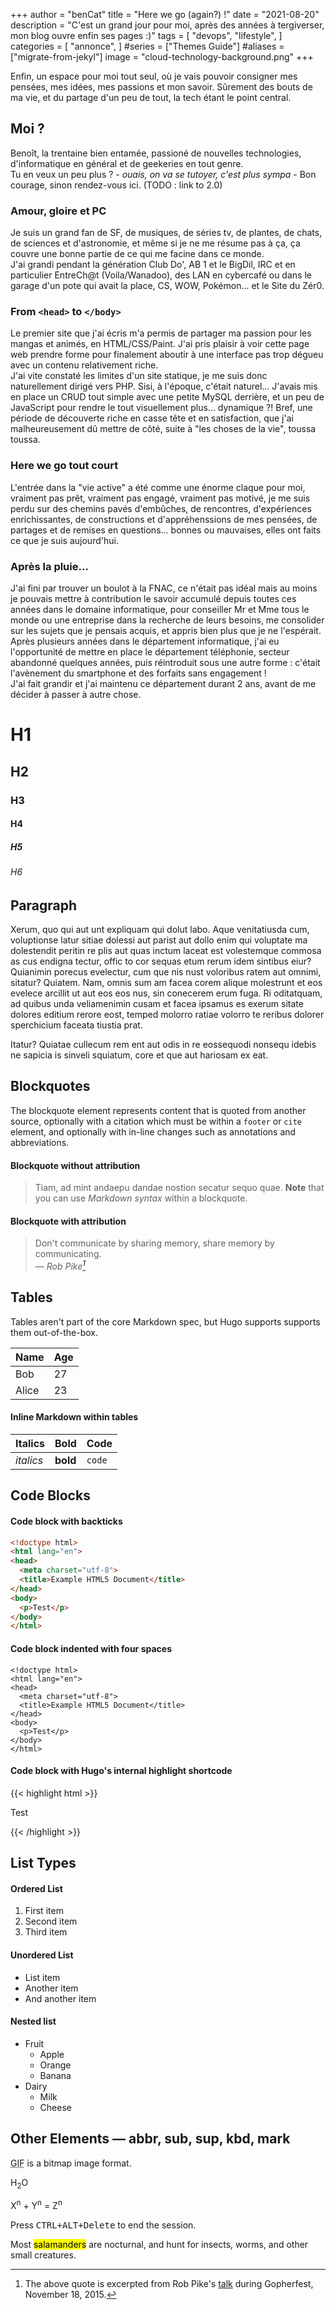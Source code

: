 +++
author = "benCat"
title = "Here we go (again?) !"
date = "2021-08-20"
description = "C'est un grand jour pour moi, après des années à tergiverser, mon blog ouvre enfin ses pages :)"
tags = [
    "devops",
    "lifestyle",
]
categories = [
    "annonce",
]
#series = ["Themes Guide"]
#aliases = ["migrate-from-jekyl"]
image = "cloud-technology-background.png"
+++

Enfin, un espace pour moi tout seul, où je vais pouvoir consigner mes pensées, mes idées, mes passions et mon savoir.
Sûrement des bouts de ma vie, et du partage d'un peu de tout, la tech étant le point central.
<!--more-->

## Moi ?

Benoît, la trentaine bien entamée, passioné de nouvelles technologies, d'informatique en général et de geekeries en tout genre.  
Tu en veux un peu plus ? - *ouais, on va se tutoyer, c'est plus sympa* - Bon courage, sinon rendez-vous ici. (TODO : link to 2.0)

### Amour, gloire et PC
Je suis un grand fan de SF, de musiques, de séries tv, de plantes, de chats, de sciences et d'astronomie, et même si je ne me résume pas à ça, ça couvre une bonne partie de ce qui me facine dans ce monde.  
J'ai grandi pendant la génération Club Do', AB 1 et le BigDil, IRC et en particulier EntreCh@t (Voila/Wanadoo), des LAN en cybercafé ou dans le garage d'un pote qui avait la place, CS, WOW, Pokémon... et le Site du Zér0.  
### From `<head>` to `</body>`
Le premier site que j'ai écris m'a permis de partager ma passion pour les mangas et animés, en HTML/CSS/Paint. J'ai pris plaisir à voir cette page web prendre forme pour finalement aboutir à une interface pas trop dégueu avec un contenu relativement riche.  
J'ai vite constaté les limites d'un site statique, je me suis donc naturellement dirigé vers PHP. Sisi, à l'époque, c'était naturel... J'avais mis en place un CRUD tout simple avec une petite MySQL derrière, et un peu de JavaScript pour rendre le tout visuellement plus... dynamique ?! Bref, une période de découverte riche en casse tête et en satisfaction, que j'ai malheureusement dû mettre de côté, suite à "les choses de la vie", toussa toussa.  
### Here we go tout court
L'entrée dans la "vie active" a été comme une énorme claque pour moi, vraiment pas prêt, vraiment pas engagé, vraiment pas motivé, je me suis perdu sur des chemins pavés d'embûches, de rencontres, d'expériences enrichissantes, de constructions et d'appréhenssions de mes pensées, de partages et de remises en questions... bonnes ou mauvaises, elles ont faits ce que je suis aujourd'hui.
### Après la pluie...
J'ai fini par trouver un boulot à la FNAC, ce n'était pas idéal mais au moins je pouvais mettre à contribution le savoir accumulé depuis toutes ces années dans le domaine informatique, pour conseiller Mr et Mme tous le monde ou une entreprise dans la recherche de leurs besoins, me consolider sur les sujets que je pensais acquis, et appris bien plus que je ne l'espérait.  
Après plusieurs années dans le département informatique, j'ai eu l'opportunité de mettre en place le département téléphonie, secteur abandonné quelques années, puis réintroduit sous une autre forme : c'était l'avènement du smartphone et des forfaits sans engagement !  
J'ai fait grandir et j'ai maintenu ce département durant 2 ans, avant de me décider à passer à autre chose.  

# H1
## H2
### H3
#### H4
##### H5
###### H6

## Paragraph

Xerum, quo qui aut unt expliquam qui dolut labo. Aque venitatiusda cum, voluptionse latur sitiae dolessi aut parist aut dollo enim qui voluptate ma dolestendit peritin re plis aut quas inctum laceat est volestemque commosa as cus endigna tectur, offic to cor sequas etum rerum idem sintibus eiur? Quianimin porecus evelectur, cum que nis nust voloribus ratem aut omnimi, sitatur? Quiatem. Nam, omnis sum am facea corem alique molestrunt et eos evelece arcillit ut aut eos eos nus, sin conecerem erum fuga. Ri oditatquam, ad quibus unda veliamenimin cusam et facea ipsamus es exerum sitate dolores editium rerore eost, temped molorro ratiae volorro te reribus dolorer sperchicium faceata tiustia prat.

Itatur? Quiatae cullecum rem ent aut odis in re eossequodi nonsequ idebis ne sapicia is sinveli squiatum, core et que aut hariosam ex eat.

## Blockquotes

The blockquote element represents content that is quoted from another source, optionally with a citation which must be within a `footer` or `cite` element, and optionally with in-line changes such as annotations and abbreviations.

#### Blockquote without attribution

> Tiam, ad mint andaepu dandae nostion secatur sequo quae.
> **Note** that you can use *Markdown syntax* within a blockquote.

#### Blockquote with attribution

> Don't communicate by sharing memory, share memory by communicating.<br>
> — <cite>Rob Pike[^1]</cite>

[^1]: The above quote is excerpted from Rob Pike's [talk](https://www.youtube.com/watch?v=PAAkCSZUG1c) during Gopherfest, November 18, 2015.

## Tables

Tables aren't part of the core Markdown spec, but Hugo supports supports them out-of-the-box.

   Name | Age
--------|------
    Bob | 27
  Alice | 23

#### Inline Markdown within tables

| Italics   | Bold     | Code   |
| --------  | -------- | ------ |
| *italics* | **bold** | `code` |

## Code Blocks

#### Code block with backticks

```html
<!doctype html>
<html lang="en">
<head>
  <meta charset="utf-8">
  <title>Example HTML5 Document</title>
</head>
<body>
  <p>Test</p>
</body>
</html>
```

#### Code block indented with four spaces

    <!doctype html>
    <html lang="en">
    <head>
      <meta charset="utf-8">
      <title>Example HTML5 Document</title>
    </head>
    <body>
      <p>Test</p>
    </body>
    </html>

#### Code block with Hugo's internal highlight shortcode
{{< highlight html >}}
<!doctype html>
<html lang="en">
<head>
  <meta charset="utf-8">
  <title>Example HTML5 Document</title>
</head>
<body>
  <p>Test</p>
</body>
</html>
{{< /highlight >}}

## List Types

#### Ordered List

1. First item
2. Second item
3. Third item

#### Unordered List

* List item
* Another item
* And another item

#### Nested list

* Fruit
  * Apple
  * Orange
  * Banana
* Dairy
  * Milk
  * Cheese

## Other Elements — abbr, sub, sup, kbd, mark

<abbr title="Graphics Interchange Format">GIF</abbr> is a bitmap image format.

H<sub>2</sub>O

X<sup>n</sup> + Y<sup>n</sup> = Z<sup>n</sup>

Press <kbd><kbd>CTRL</kbd>+<kbd>ALT</kbd>+<kbd>Delete</kbd></kbd> to end the session.

Most <mark>salamanders</mark> are nocturnal, and hunt for insects, worms, and other small creatures.
